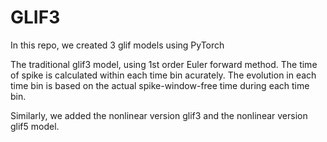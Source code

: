 # GLIF3
In this repo, we created 3 glif models using PyTorch

The traditional glif3 model, using 1st order Euler forward method. The time of spike is calculated within each time bin acurately. The evolution in each time bin is based on the actual spike-window-free time during each time bin.

Similarly, we added the nonlinear version glif3 and the nonlinear version glif5 model.
